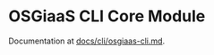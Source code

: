 # OSGiaaS CLI Core Module

Documentation at [docs/cli/osgiaas-cli.md](../../../docs/cli/osgiaas-cli.md).

